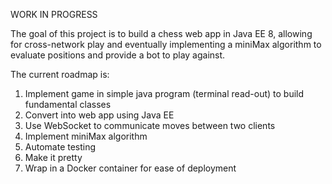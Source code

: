 WORK IN PROGRESS

The goal of this project is to build a chess web app in Java EE 8, allowing for cross-network play and eventually implementing a miniMax algorithm to evaluate positions and provide a bot to play against.

The current roadmap is:

1) Implement game in simple java program (terminal read-out) to build fundamental classes
2) Convert into web app using Java EE
3) Use WebSocket to communicate moves between two clients
4) Implement miniMax algorithm
5) Automate testing
6) Make it pretty
7) Wrap in a Docker container for ease of deployment
